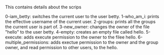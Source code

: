 This contains details about the scrips

0-iam_betty:	switches the current user to the user betty.
1-who_am_i:	prints the effective username of the current user.
2-groups:	prints all the groups the current user is part of.
3-new_owner:	changes the owner of the file "hello" to the user betty.
4-empty:	creates an empty file called hello.
5-execute:	adds execute permission to the owner to the filee hello.
6-multiple_permissions: adds exectue permission to the owner and the group owner, 		and read permission to other users, to the hello.
